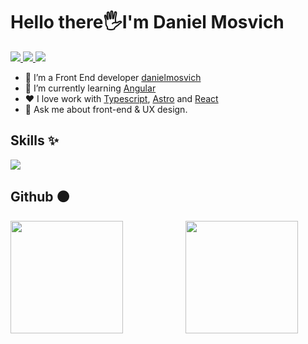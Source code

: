 <h1>Hello there🖐️I'm Daniel Mosvich</h1>
<p  align='left'>
<a  href="mailto:mrdaniraymay@gmail.com"  target="_blank">
<img  src="https://img.shields.io/badge/Gmail-D14836?style=for-the-badge&logo=gmail&logoColor=white">
</a>
<a  href="https://www.linkedin.com/in/jose-daniel-reyes-mosvich-53247a238/"  target="_blank">
<img  src="https://img.shields.io/badge/LinkedIn-0077B5?style=for-the-badge&logo=linkedin&logoColor=white">
</a>
<a  href="https://twitter.com/danielmosvich"  target="_blank">
<img  src="https://img.shields.io/badge/Twitter-1DA1F2?style=for-the-badge&logo=twitter&logoColor=white">
</a>
</p>

- 🔭 I’m a Front End developer [danielmosvich](https://danielmosvich-portafolio.vercel.app/)
- 🌱 I’m currently learning [Angular](https://angular.dev/)
- :heart: I love work with [Typescript](https://www.gnu.org/software/emacs/),  [Astro](https://clojure.org/) and [React]()
- 💬 Ask me about front-end & UX design.
<h2>Skills ✨</h2>
<p align="left">
  <a href="https://skillicons.dev">
    <img src="https://skillicons.dev/icons?i=ts,astro,react,next,nodejs,express,tailwind,mongodb&perline=13" />
  </a>
</p>
<h2>
	Github ⚫
</h2>
<a href="https://github.com/danielmosvich" style="display:flex; gap:100px;">
  <img height="180em" src="https://github-readme-stats-eight-theta.vercel.app/api?username=danielmosvich&show_icons=true&theme=algolia&include_all_commits=true&count_private=true&title_color=7A7ADB&icon_color=2234AE&text_color=D3D3D3&bg_color=0,000000,130F40"/>
  <img height="180em" src="https://github-readme-stats-eight-theta.vercel.app/api/top-langs/?username=danielmosvich&layout=compact&langs_count=8&theme=algolia&title_color=7A7ADB&icon_color=2234AE&text_color=D3D3D3&bg_color=0,000000,130F40"/>
</a>

<!---
<img  src="https://github-readme-stats.vercel.app/api/top-langs?username=danielMosvich&show_icons=true&locale=en&layout=compact&line_height=20&title_color=7A7ADB&icon_color=2234AE&text_color=D3D3D3&bg_color=0,000000,130F40"  width="375"  alt="0xabdulkhalid"/>
<img  src="![Anurag's GitHub stats](https://github-readme-stats.vercel.app/api?username=danielmosvich&show_icons=true&theme=dracula)"  width="375"  alt="0xabdulkhalid"/>
-->


